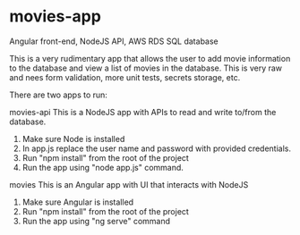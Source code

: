 # movies-app
Angular front-end, NodeJS API, AWS RDS SQL database

This is a very rudimentary app that allows the user to add movie information to the database and view a list of movies in the database.
This is very raw and nees form validation, more unit tests, secrets storage, etc.

There are two apps to run:

movies-api 
This is a NodeJS app with APIs to read and write to/from the database.

1. Make sure Node is installed
2. In app.js replace the user name and password with provided credentials.
3. Run "npm install" from the root of the project
4. Run the app using "node app.js" command.

movies
This is an Angular app with UI that interacts with NodeJS
1. Make sure Angular is installed
2. Run "npm install" from the root of the project
3. Run the app using "ng serve" command
